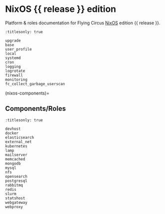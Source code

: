 # NixOS {{ release }} edition

Platform & roles documentation for Flying Circus [NixOS] edition
{{ release }}.

```{toctree}
:titlesonly: true

upgrade
base
user_profile
local
systemd
cron
logging
logrotate
firewall
monitoring
fc_collect_garbage_userscan
```

(nixos-components)=

## Components/Roles

```{toctree}
:titlesonly: true

devhost
docker
elasticsearch
external_net
kubernetes
lamp
mailserver
memcached
mongodb
mysql
nfs
opensearch
postgresql
rabbitmq
redis
slurm
statshost
webgateway
webproxy
```

[nixos]: https://nixos.org
